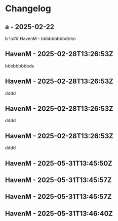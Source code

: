 # Changelog

## a - 2025-02-22

b
\n## HavenM - bbbbbbbbbd\n\n

## HavenM - 2025-02-28T13:26:53Z
bbbbbbbbbds


## HavenM - 2025-02-28T13:26:53Z
dddd


## HavenM - 2025-02-28T13:26:53Z
dddd


## HavenM - 2025-02-28T13:26:53Z
dddd


## HavenM - 2025-05-31T13:45:50Z



## HavenM - 2025-05-31T13:45:57Z



## HavenM - 2025-05-31T13:45:57Z



## HavenM - 2025-05-31T13:46:40Z


